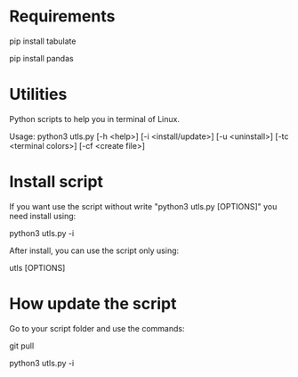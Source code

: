 # Requirements
pip install tabulate

pip install pandas

# Utilities
Python scripts to help you in terminal of Linux.

Usage: python3 utls.py [-h \<help\>] [-i \<install/update\>] [-u \<uninstall\>] [-tc \<terminal colors\>] [-cf \<create file\>]

# Install script
If you want use the script without write "python3 utls.py [OPTIONS]" you need install using: 

python3 utls.py -i

After install, you can use the script only using:

utls [OPTIONS]

# How update the script
Go to your script folder and use the commands:

git pull

python3 utls.py -i
